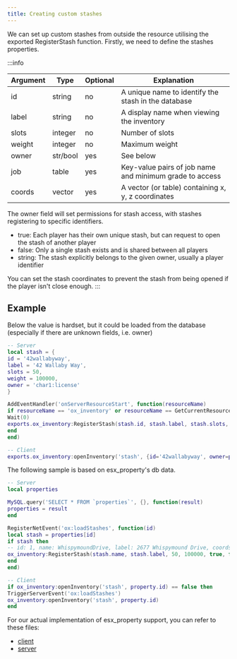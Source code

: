 ```yaml
---
title: Creating custom stashes
---
```


We can set up custom stashes from outside the resource utilising the exported RegisterStash function. Firstly, we need to define the stashes properties.

:::info

| Argument   | Type     | Optional | Explanation |
---------- | -------- | -------- | ----------- |
id         | string   | no       | A unique name to identify the stash in the database |
label      | string   | no       | A display name when viewing the inventory |
slots      | integer  | no       | Number of slots |
weight     | integer  | no       | Maximum weight |
owner      | str/bool | yes      | See below |
job        | table    | yes      | Key-value pairs of job name and minimum grade to access |
coords     | vector   | yes      | A vector (or table) containing x, y, z coordinates |

The owner field will set permissions for stash access, with stashes registering to specific identifiers.
- true: Each player has their own unique stash, but can request to open the stash of another player
- false: Only a single stash exists and is shared between all players
- string: The stash explicitly belongs to the given owner, usually a player identifier

You can set the stash coordinates to prevent the stash from being opened if the player isn't close enough.
:::

## Example ##

Below the value is hardset, but it could be loaded from the database (especially if there are unknown fields, i.e. owner)
```lua
-- Server
local stash = {
id = '42wallabyway',
label = '42 Wallaby Way',
slots = 50,
weight = 100000,
owner = 'char1:license'
}

AddEventHandler('onServerResourceStart', function(resourceName)
if resourceName == 'ox_inventory' or resourceName == GetCurrentResourceName() then
Wait(0)
exports.ox_inventory:RegisterStash(stash.id, stash.label, stash.slots, stash.weight, stash.owner)
end
end)

-- Client
exports.ox_inventory:openInventory('stash', {id='42wallabyway', owner=property.owner})
```

The following sample is based on esx_property's db data.
```lua
-- Server
local properties

MySQL.query('SELECT * FROM `properties`', {}, function(result)
properties = result
end

RegisterNetEvent('ox:loadStashes', function(id)
local stash = properties[id]
if stash then
-- id: 1, name: WhispymoundDrive, label: 2677 Whispymound Drive, coords: {"x":118.748,"y":566.573,"z":175.697}
ox_inventory:RegisterStash(stash.name, stash.label, 50, 100000, true, false, json.encode(stash.room_menu))
end
end)

-- Client
if ox_inventory:openInventory('stash', property.id) == false then
TriggerServerEvent('ox:loadStashes')
ox_inventory:openInventory('stash', property.id)
end
```
For our actual implementation of esx_property support, you can refer to these files:
- [client](https://github.com/overextended/esx-legacy/blob/main/%5Besx_addons%5D/esx_property/client/main.lua#L588-L619)
- [server](https://github.com/overextended/esx-legacy/blob/main/[esx_addons]/esx_property/server/main.lua#L62-L151)

